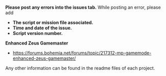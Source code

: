 **Please post any errors into the issues tab.**
While posting an error, please add
   - **The script or mission file associated.**
   - **Time and date of the issue.**
   - **Script version number.**
   

**Enhanced Zeus Gamemaster**
- https://forums.bohemia.net/forums/topic/217312-mp-gamemode-enhanced-zeus-gamemaster/

Any other information can be found in the readme files of each project.

